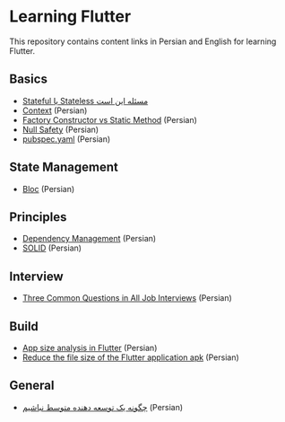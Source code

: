 # Learning Flutter

This repository contains content links in Persian and English for learning Flutter.

## Basics
- [Stateful یا Stateless مسئله این است](https://vrgl.ir/PKsgS)
- [Context](https://vrgl.ir/hb8yD) (Persian)
- [Factory Constructor vs Static Method](https://vrgl.ir/uTF8S) (Persian)
- [Null Safety](https://vrgl.ir/5j891) (Persian)
- [pubspec.yaml](https://vrgl.ir/nafrh) (Persian)

## State Management
- [Bloc](https://vrgl.ir/nap9M) (Persian)

## Principles
- [Dependency Management](https://vrgl.ir/z8xDz) (Persian)
- [SOLID](https://vrgl.ir/G52RF) (Persian)

## Interview
- [Three Common Questions in All Job Interviews](https://vrgl.ir/D7kwt) (Persian)

## Build
- [App size analysis in Flutter](https://vrgl.ir/hJFsd) (Persian)
- [Reduce the file size of the Flutter application apk](https://vrgl.ir/UrS7I) (Persian)

## General
- [چگونه یک توسعه دهنده متوسط نباشیم](https://vrgl.ir/lG3XF) (Persian)

